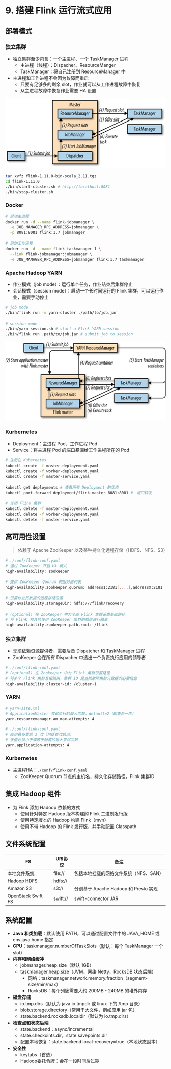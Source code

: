 # 9. 搭建 Flink 运行流式应用

## 部署模式

### 独立集群

* 独立集群至少包含：一个主进程、一个 TaskManager 进程
  * 主进程（线程）：Dispacher、ResourceManger
  * TaskManager：将自己注册到 ResourceManager 中
* 主进程和工作进程不会因为故障而重启
  * 只要有足够多的剩余 slot，作业就可以从工作进程故障中恢复
  * 从主进程故障中恢复作业需要 HA 设置

![向 Flink 独立集群提交应用](<.gitbook/assets/image (11).png>)

```bash
tar xvfz flink-1.11.0-bin-scala_2.11.tgz
cd flink-1.11.0
./bin/start-cluster.sh # http://localhost:8081
./bin/stop-cluster.sh
```

### Docker

```bash
# 启动主进程
docker run -d --name flink-jobmanager \
  -e JOB_MANAGER_RPC_ADDRESS=jobmanager \
  -p 8081:8081 flink:1.7 jobmanager

# 启动工作进程
docker run -d --name flink-taskmanager-1 \
  --link flink-jobmanager:jobmanager \
  -e JOB_MANAGER_RPC_ADDRESS=jobmanager flink:1.7 taskmanager
```

### Apache Hadoop YARN

* 作业模式（job mode）：运行单个任务，作业结束后集群停止
* 会话模式（session mode）：启动一个长时间运行的 Flink 集群，可以运行作业，需要手动停止

```bash
# job mode
./bin/flink run -m yarn-cluster ./path/to/job.jar

# session mode
./bin/yarn-session.sh # start a Flink YARN session
./bin/flink run .path/to/job.jar # submit job to session
```

![作业模式（job mode）启动](<.gitbook/assets/image (12).png>)

### Kurbernetes

* Deployment：主进程 Pod、工作进程 Pod
* Service：将主进程 Pod 的端口暴漏给工作进程所在的 Pod

```bash
# 注册在 Kubernetes
kubectl create -f master-deployement.yaml
kubectl create -f worker-deployement.yaml
kubectl create -f master-service.yaml

kubectl get deployments # 查看所有 Deployment 的状态
kubectl port-forward deployment/flink-master 8081:8081 #　端口转发

# 关闭 Flink 集群
kubectl delete -f master-deployement.yaml
kubectl delete -f worker-deployement.yaml
kubectl delete -f master-service.yaml
```

## 高可用性设置

> 依赖于 Apache ZooKeeper 以及某种持久化远程存储（HDFS、NFS、S3）

```bash
# ./conf/flink-conf.yaml
# 通过 ZooKeeper 开启 HA 模式
high-availability: zookeeper

# 提供 ZooKeeper Quorum 的服务器列表
high-availability.zookeeper.quorum: address1:2181[,...],addressX:2181

# 设置作业员数据的远程存储位置
high-availability.storageDir: hdfs:///flink/recovery

# (optional) 在 ZooKeeper 中为全部 Flink 集群设置基础路径
# 将 Flink 和其他使用 ZooKeeper 集群的框架进行隔离
high-availability.zookeeper.path.root: /flink
```

### 独立集群

* 无须依赖资源提供者，需要后备 Dispatcher 和 TaskManager 进程
* ZooKeeper 会在所有 Dispacher 中选出一个负责执行应用的领导者

```bash
# ./conf/flink-conf.yaml
# (optional) 在 Zookeeper 中为 Flink 集群设置路径
# 将多个 Flink 集群互相隔离，集群 ID 是查找故障集群元数据的必要信息
high-availability.cluster-id: /cluster-1
```

### YARN

```bash
# yarn-site.xml
# ApplicationMaster 尝试执行的最大次数，default=2（即重启一次）
yarn.resourcemanager.am.max-attempts: 4
```

```bash
# ./conf/flink-conf.yaml
# 应用最多重启 3 次（包括首次启动）
# 该值必须小于或等于配置的最大尝试次数
yarn.application-attempts: 4
```

### Kurbernetes

* 主进程HA：`./conf/flink-conf.yaml`
  * ZooKeeper Quorum 节点的主机名，持久化存储路径，Flink 集群ID

## 集成 Hadoop 组件

* 为 Flink 添加 Hadoop 依赖的方式
  * 使用针对特定 Hadoop 版本构建的 Flink 二进制发行版
  * 使用特定版本的 Hadoop 构建 Flink（mvn）
  * 使用不带 Hadoop 的 Flink 发行版，并手动配置 Classpath

## 文件系统配置

| FS                 | URI协议    | 备注                             |
| ------------------ | -------- | ------------------------------ |
| 本地文件系统             | file://  | 包括本地挂载的网络文件系统（NFS、SAN）         |
| Hadoop HDFS        | hdfs://  |                                |
| Amazon S3          | s3://    | 分别基于 Apache Hadoop 和 Presto 实现 |
| OpenStack Swift FS | swift:// | swift-connector JAR            |

## 系统配置

* **Java 和类加载**：默认使用 PATH，可以通过配置文件中的 JAVA\_HOME 或 env.java.home 指定
* **CPU**：taskmanager.numberOfTaskSlots（默认：每个 TaskManager 一个 slot）
* **内存和网络缓冲**
  * jobmanager.heap.size（默认 1GB）
  * taskmanager.heap.size（JVM、网络 Netty、RocksDB 状态后端）
    * 网络：taskmanager.network.memory.fraction（segment-size/min/max）
    * RocksDB：每个列簇需要大约 200MB - 240MB 的堆外内存
* **磁盘存储**
  * io.tmp.dirs（默认为 java.io.tmpdir 或 linux 下的 /tmp 目录）
  * blob.storage.directory（常用于大文件，例如应用 jar 包）
  * state.backend.rocksdb.localdir（默认为 io.tmp.dirs）
* **检查点和状态后端**
  * state.backend：async/incremental
  * state.checkoints.dir，state.savepoints.dir
  * 配置本地恢复：state.backend.local-recovery=true（本地状态副本）
* **安全性**
  * keytabs（首选）
  * Hadoop委托令牌：会在一段时间后过期
